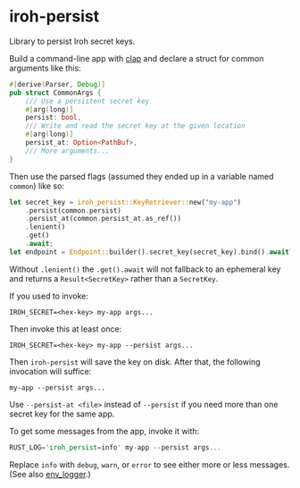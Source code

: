 # iroh-persist

Library to persist Iroh secret keys.

Build a command-line app with [clap](https://docs.rs/clap/latest/clap/) and
declare a struct for common arguments like this:
```rust
#[derive(Parser, Debug)]
pub struct CommonArgs {
    /// Use a persistent secret key
    #[arg(long)]
    persist: bool,
    /// Write and read the secret key at the given location
    #[arg(long)]
    persist_at: Option<PathBuf>,
    /// More arguments...
}
```

Then use the parsed flags (assumed they ended up in a variable named `common`)
like so:
```rust
let secret_key = iroh_persist::KeyRetriever::new("my-app")
    .persist(common.persist)
    .persist_at(common.persist_at.as_ref())
    .lenient()
    .get()
    .await;
let endpoint = Endpoint::builder().secret_key(secret_key).bind().await?;
```
Without `.lenient()` the `.get().await` will not fallback to an ephemeral key
and returns a `Result<SecretKey>` rather than a `SecretKey`.

If you used to invoke:
```shell
IROH_SECRET=<hex-key> my-app args...
```
Then invoke this at least once:
```shell
IROH_SECRET=<hex-key> my-app --persist args...
```
Then `iroh-persist` will save the key on disk. After that, the following
invocation will suffice:
```shell
my-app --persist args...
```

Use `--persist-at <file>` instead of `--persist` if you need more than one
secret key for the same app.

To get some messages from the app, invoke it with:
```rust
RUST_LOG='iroh_persist=info' my-app --persist args...
```
Replace `info` with `debug`, `warn`, or `error` to see either more or
less messages. (See also [env_logger](https://docs.rs/env_logger/latest/env_logger/).)
